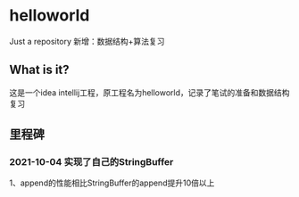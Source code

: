 # helloworld
Just a repository 新增：数据结构+算法复习

## What is it?
这是一个idea intellij工程，原工程名为helloworld，记录了笔试的准备和数据结构复习

## 里程碑

### 2021-10-04 实现了自己的StringBuffer
1、append的性能相比StringBuffer的append提升10倍以上

